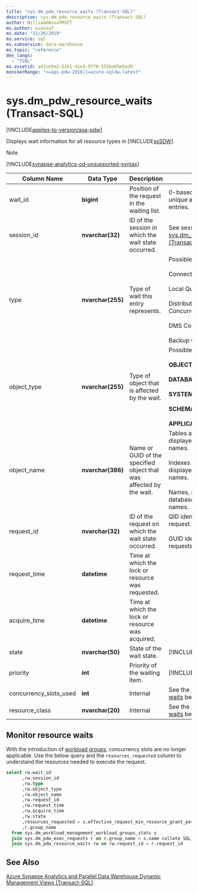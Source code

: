 ```yaml
---
title: "sys.dm_pdw_resource_waits (Transact-SQL)"
description: sys.dm_pdw_resource_waits (Transact-SQL)
author: WilliamDAssafMSFT
ms.author: wiassaf
ms.date: "11/26/2019"
ms.service: sql
ms.subservice: data-warehouse
ms.topic: "reference"
dev_langs:
  - "TSQL"
ms.assetid: a43ce9a2-5261-41e3-97f0-555ba05ebed9
monikerRange: ">=aps-pdw-2016||=azure-sqldw-latest"
---
```

# sys.dm_pdw_resource_waits (Transact-SQL)
[!INCLUDE[applies-to-version/asa-pdw](../../includes/applies-to-version/asa-pdw.md)]

  Displays wait information for all resource types in [!INCLUDE[ssSDW](../../includes/sssdw-md.md)].

> [!NOTE]
> [!INCLUDE[synapse-analytics-od-unsupported-syntax](../../includes/synapse-analytics-od-unsupported-syntax.md)]  
  
|Column Name|Data Type|Description|Range|  
|-----------------|---------------|-----------------|-----------|  
|wait_id|**bigint**|Position of the request in the waiting list.|0-based ordinal. This is not unique across all wait entries.|  
|session_id|**nvarchar(32)**|ID of the session in which the wait state occurred.|See session_id in [sys.dm_pdw_exec_sessions &#40;Transact-SQL&#41;](../../relational-databases/system-dynamic-management-views/sys-dm-pdw-exec-sessions-transact-sql.md).|  
|type|**nvarchar(255)**|Type of wait this entry represents.|Possible values:<br /><br /> Connection<br /><br /> Local Queries Concurrency<br /><br /> Distributed Queries Concurrency<br /><br /> DMS Concurrency<br /><br /> Backup Concurrency|  
|object_type|**nvarchar(255)**|Type of object that is affected by the wait.|Possible values:<br /><br /> **OBJECT**<br /><br /> **DATABASE**<br /><br /> **SYSTEM**<br /><br /> **SCHEMA**<br /><br /> **APPLICATION**|  
|object_name|**nvarchar(386)**|Name or GUID of the specified object that was affected by the wait.|Tables and views are displayed with three-part names.<br /><br /> Indexes and statistics are displayed with four-part names.<br /><br /> Names, principals, and databases are string names.|  
|request_id|**nvarchar(32)**|ID of the request on which the wait state occurred.|QID identifier of the request.<br /><br /> GUID identifier for load requests.|  
|request_time|**datetime**|Time at which the lock or resource was requested.||  
|acquire_time|**datetime**|Time at which the lock or resource was acquired.||  
|state|**nvarchar(50)**|State of the wait state.|[!INCLUDE[ssInfoNA](../../includes/ssinfona-md.md)]|  
|priority|**int**|Priority of the waiting item.|[!INCLUDE[ssInfoNA](../../includes/ssinfona-md.md)]|  
|concurrency_slots_used|**int**|Internal|See the [Monitor resource waits](#monitor-resource-waits) below|  
|resource_class|**nvarchar(20)**|Internal |See the [Monitor resource waits](#monitor-resource-waits) below|  
  
## Monitor resource waits 
With the introduction of [workload groups](/azure/sql-data-warehouse/sql-data-warehouse-workload-isolation), concurrency slots are no longer applicable.  Use the below query and the `resources_requested` column to understand the resources needed to execute the request.

```sql
select rw.wait_id
      ,rw.session_id
      ,rw.type
      ,rw.object_type
      ,rw.object_name
      ,rw.request_id
      ,rw.request_time
      ,rw.acquire_time
      ,rw.state
      ,resources_requested = s.effective_request_min_resource_grant_percent
      ,r.group_name
  from sys.dm_workload_management_workload_groups_stats s
  join sys.dm_pdw_exec_requests r on r.group_name = s.name collate SQL_Latin1_General_CP1_CI_AS
  join sys.dm_pdw_resource_waits rw on rw.request_id = r.request_id
```

## See Also  
 [Azure Synapse Analytics and Parallel Data Warehouse Dynamic Management Views &#40;Transact-SQL&#41;](../../relational-databases/system-dynamic-management-views/sql-and-parallel-data-warehouse-dynamic-management-views.md)  
  
